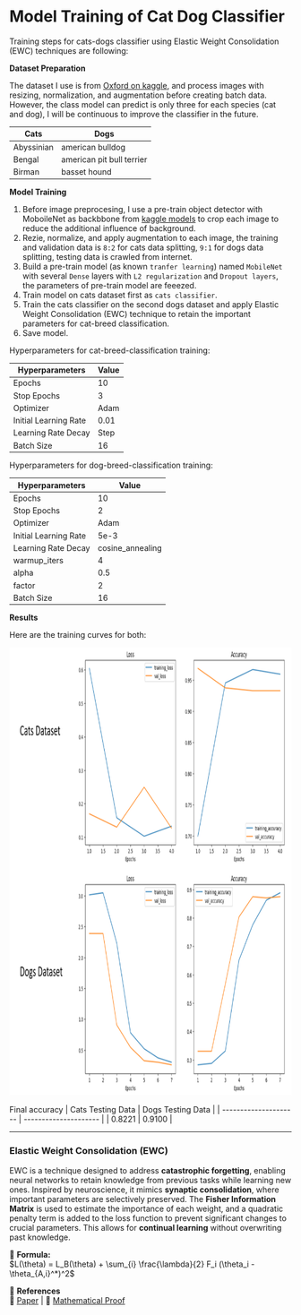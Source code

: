 # Model Training of Cat Dog Classifier

Training steps for cats-dogs classifier using Elastic Weight Consolidation (EWC) techniques are following:

**Dataset Preparation**

The dataset I use is from [Oxford on kaggle](https://www.kaggle.com/datasets/zippyz/cats-and-dogs-breeds-classification-oxford-dataset/code), and process images with resizing, normalization, and augmentation before creating batch data. However, the class model can predict is only three for each species (cat and dog), I will be continuous to improve the classifier in the future.

| Cats	     | Dogs                      |
| ---------- | ------------------------- |
| Abyssinian | american bulldog          |
| Bengal     | american pit bull terrier |
| Birman     | basset hound              |

**Model Training**

1. Before image preprocesing, I use a pre-train object detector with MoboileNet as backbbone from [kaggle models](https://tfhub.dev/google/openimages_v4/ssd/mobilenet_v2/1) to crop each image to reduce the additional influence of background.
2. Rezie, normalize, and apply augmentation to each image, the training and validation data is `8:2` for cats data splitting, `9:1` for dogs data splitting, testing data is crawled from internet.
3. Build a pre-train model (as known `tranfer learning`) named `MobileNet` with several `Dense` layers with `L2 regularization` and `Dropout layers`, the parameters of pre-train model are feeezed.
4. Train model on cats dataset first as `cats classifier`.
5. Train the cats classifier on the second dogs dataset and apply Elastic Weight Consolidation (EWC) technique to retain the important parameters for cat-breed classification.
6. Save model.

Hyperparameters for cat-breed-classification training:

| Hyperparameters	      | Value |
| --------------------- | ----- |
| Epochs	              | 10    |
| Stop Epochs	          | 3     |
| Optimizer	            | Adam  |
| Initial Learning Rate	| 0.01  |
| Learning Rate Decay	  | Step  |
| Batch Size	          | 16    |

Hyperparameters for dog-breed-classification training:

| Hyperparameters	      | Value                 |
| --------------------- | --------------------- |
| Epochs	              | 10                    |
| Stop Epochs	          | 2                     |
| Optimizer	            | Adam                  |
| Initial Learning Rate	| 5e-3                  |
| Learning Rate Decay	  | cosine_annealing      |
| warmup_iters          | 4                     |
| alpha                 | 0.5                   |
| factor                | 2                     |
| Batch Size	          | 16                    |

**Results**

Here are the training curves for both:

<div>
  <img src="https://github.com/Leohoji/dog-cat-breed-classification-system/blob/main/README_Images/results.png?raw=true" alt="Results" style="width: 800px; height: 800px;"/>
</div>

Final accuracy
| Cats Testing Data	    | Dogs Testing Data	    |
| --------------------- | --------------------- |
| 0.8221	              | 0.9100                |

---  

### Elastic Weight Consolidation (EWC)  

EWC is a technique designed to address **catastrophic forgetting**, enabling neural networks to retain knowledge from previous tasks while learning new ones. Inspired by neuroscience, it mimics **synaptic consolidation**, where important parameters are selectively preserved. The **Fisher Information Matrix** is used to estimate the importance of each weight, and a quadratic penalty term is added to the loss function to prevent significant changes to crucial parameters. This allows for **continual learning** without overwriting past knowledge.  

📌 **Formula:**  
$L(\theta) = L_B(\theta) + \sum_{i} \frac{\lambda}{2} F_i (\theta_i - \theta_{A,i}^*)^2$

🔗 **References**  
📄 [Paper](https://arxiv.org/pdf/1612.00796) | 📖 [Mathematical Proof](https://blog.csdn.net/dhaiuda/article/details/103967676)
